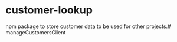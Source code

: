 customer-lookup
==================

npm package to store customer data to be used for other projects.# manageCustomersClient
